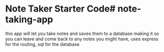 # Note Taker Starter Code# note-taking-app
this app will let you take notes and saves them to a database making it so you can leave and come back to any notes you might have, uses express for the routing, sql for the database